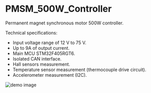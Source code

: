 # PMSM_500W_Controller
Permanent magnet synchronous motor 500W controller.

Technical specifications:
- Input voltage range of 12 V to 75 V. 
- Up to 9A of output current.
- Main MCU STM32F405RGT6.
- Isolated CAN interface.
- Hall sensors measurement.
- Temperature sensor measurement (thermocouple drive circuit).
- Accelerometer measurement (I2C).

![demo image](https://github.com/vpodlesnyi/PhotoForRepositories/blob/master/PMSM1.PNG)

